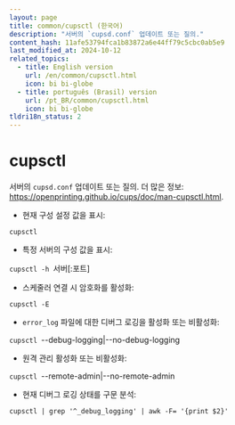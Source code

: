 ```yaml
---
layout: page
title: common/cupsctl (한국어)
description: "서버의 `cupsd.conf` 업데이트 또는 질의."
content_hash: 11afe53794fca1b83872a6e44ff79c5cbc0ab5e9
last_modified_at: 2024-10-12
related_topics:
  - title: English version
    url: /en/common/cupsctl.html
    icon: bi bi-globe
  - title: português (Brasil) version
    url: /pt_BR/common/cupsctl.html
    icon: bi bi-globe
tldri18n_status: 2
---
```

# cupsctl

서버의 `cupsd.conf` 업데이트 또는 질의.
더 많은 정보: <https://openprinting.github.io/cups/doc/man-cupsctl.html>.

- 현재 구성 설정 값을 표시:

`cupsctl`

- 특정 서버의 구성 값을 표시:

`cupsctl -h `<span class="tldr-var badge badge-pill bg-dark-lm bg-white-dm text-white-lm text-dark-dm font-weight-bold">서버[:포트]</span>

- 스케줄러 연결 시 암호화를 활성화:

`cupsctl -E`

- `error_log` 파일에 대한 디버그 로깅을 활성화 또는 비활성화:

`cupsctl `<span class="tldr-var badge badge-pill bg-dark-lm bg-white-dm text-white-lm text-dark-dm font-weight-bold">--debug-logging|--no-debug-logging</span>

- 원격 관리 활성화 또는 비활성화:

`cupsctl `<span class="tldr-var badge badge-pill bg-dark-lm bg-white-dm text-white-lm text-dark-dm font-weight-bold">--remote-admin|--no-remote-admin</span>

- 현재 디버그 로깅 상태를 구문 분석:

`cupsctl | grep '^_debug_logging' | awk -F= '{print $2}'`

